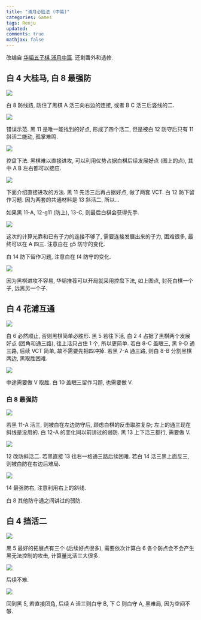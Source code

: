 ```yaml
---
title: "浦月必胜法 (中篇)"
categories: Games
tags: Renju
updated: 
comments: true
mathjax: false
---
```


改编自 [华韬五子棋 浦月中篇](https://www.bilibili.com/video/BV12a411i7bJ). 还剩番外和选修.

<!-- more -->

## 白 4 大桂马, 白 8 最强防

![](https://shiina18.github.io/assets/posts/images/396105215220660.png)

白 8 防线路, 防住了黑棋 A 活三向右边的连接, 或者 B C 活三后竖线的二.

![](https://shiina18.github.io/assets/posts/images/72245515239086.png)

错误示范. 黑 11 是唯一能找到的好点, 形成了四个活二, 但是被白 12 防守后只有 11 斜活二能动, 孤掌难鸣.

![](https://shiina18.github.io/assets/posts/images/35025815226953.png)

控盘下法. 黑棋难以直接进攻, 可以利用优势占据白棋后续发展好点 (图上的点), 其中 A B 左右都可以接应.

![](https://shiina18.github.io/assets/posts/images/364250516239788.png)

下面介绍直接进攻的方法. 黑 11 先活三后再占据好点, 做了两套 VCT. 白 12 防下留作习题. 因为两套的共通材料是 13 斜活二, 所以...

如果黑 11-A, 12-g11 (防上), 13-C, 则最后白棋会获得先手.

![](https://shiina18.github.io/assets/posts/images/415231016236343.png)

这次的计算光靠和已有子力的连接不够了, 需要连接发展出来的子力, 困难很多, 最终可以在 A 四三. 注意白在 g5 防守的变化.

白 14 防下留作习题, 注意白在 f4 防守的变化.

![](https://shiina18.github.io/assets/posts/images/482372216232097.png)

因为黑棋进攻不容易, 华韬推荐可以开局就采用控盘下法, 如上图点, 封死白棋一个子, 远离另一个子.

## 白 4 花浦互通

![](https://shiina18.github.io/assets/posts/images/94711923239089.png)

白 6 必然顺止, 否则黑棋简单必胜形. 黑 5 若往下活, 白 2 4 占据了黑棋两个发展好点 (团角和通三路), 往上活只占住 1 个, 所以更简单. 若白 8-C 盖眠三, 黑 9-D 通三路, 后续 VCT 简单, 故不需要先把四冲掉. 若黑 7-A 通三路, 则白 8-B 分割黑棋两边, 黑取胜困难. 

![](https://shiina18.github.io/assets/posts/images/567564521220664.png)

中途需要做 V 取胜. 白 10 盖眠三留作习题, 也需要做 V.

### 白 8 最强防

![](https://shiina18.github.io/assets/posts/images/372590422239090.png)

若黑 11-A 活三, 则被白在左边防守后, 顾虑白棋的反击取胜复杂; 左上的通三现在斜线是没用的. 白 12-A 的变化同以前讲过的弱防. 黑 13 上下活三都行, 需要做 V.

![](https://shiina18.github.io/assets/posts/images/541982122226957.png)

12 改防斜活二. 若黑直接 13 往右一格通三路后续困难. 若白 14 活三黑上面反三, 则被白防在右边后难局.

![](https://shiina18.github.io/assets/posts/images/540473522247123.png)

14 最强防右, 注意利用右上的斜线.

白 8 其他防守通之间讲过的弱防.

## 白 4 挡活二

![](https://shiina18.github.io/assets/posts/images/331084222239792.png)

黑 5 最好的拓展点有三个 (后续好点很多), 需要依次计算白 6 各个防点会不会产生黑无法控制的攻击, 计算量比活三大很多.

![](https://shiina18.github.io/assets/posts/images/328635022236347.png)

后续不难.

![](https://shiina18.github.io/assets/posts/images/527755222232101.png)

回到黑 5, 若直接团角, 后续 A 活三则白守 B, 下 C 则白守 A, 黑难局, 因为空间不够.